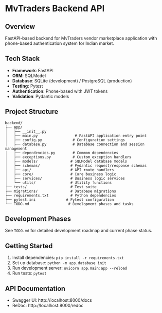 # MvTraders Backend API

## Overview
FastAPI-based backend for MvTraders vendor marketplace application with phone-based authentication system for Indian market.

## Tech Stack
- **Framework**: FastAPI
- **ORM**: SQLModel
- **Database**: SQLite (development) / PostgreSQL (production)
- **Testing**: Pytest
- **Authentication**: Phone-based with JWT tokens
- **Validation**: Pydantic models

## Project Structure
```
backend/
├── app/
│   ├── __init__.py
│   ├── main.py                 # FastAPI application entry point
│   ├── config.py              # Configuration settings
│   ├── database.py            # Database connection and session management
│   ├── dependencies.py        # Common dependencies
│   ├── exceptions.py          # Custom exception handlers
│   ├── models/               # SQLModel database models
│   ├── schemas/              # Pydantic request/response schemas
│   ├── api/                  # API route handlers
│   ├── core/                 # Core business logic
│   ├── services/             # Business logic services
│   └── utils/                # Utility functions
├── tests/                    # Test suite
├── migrations/               # Database migrations
├── requirements.txt          # Python dependencies
├── pytest.ini              # Pytest configuration
└── TODO.md                  # Development phases and tasks
```

## Development Phases
See `TODO.md` for detailed development roadmap and current phase status.

## Getting Started
1. Install dependencies: `pip install -r requirements.txt`
2. Set up database: `python -m app.database init`
3. Run development server: `uvicorn app.main:app --reload`
4. Run tests: `pytest`

## API Documentation
- Swagger UI: http://localhost:8000/docs
- ReDoc: http://localhost:8000/redoc

